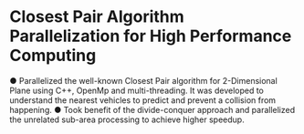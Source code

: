 # Closest Pair Algorithm Parallelization for High Performance Computing

● Parallelized the well-known Closest Pair algorithm for 2-Dimensional Plane using C++, OpenMp and multi-threading. It was
developed to understand the nearest vehicles to predict and prevent a collision from happening.
● Took benefit of the divide-conquer approach and parallelized the unrelated sub-area processing to achieve higher speedup. 
